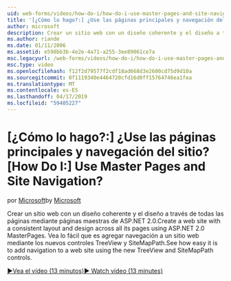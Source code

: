 ```yaml
---
uid: web-forms/videos/how-do-i/how-do-i-use-master-pages-and-site-navigation
title: '[¿Cómo lo hago?:] ¿Use las páginas principales y navegación del sitio? | Microsoft Docs'
author: microsoft
description: Crear un sitio web con un diseño coherente y el diseño a través de todas las páginas mediante páginas maestras de ASP.NET 2.0. Vea lo fácil que es agregar navegación a un sitio web...
ms.author: riande
ms.date: 01/11/2006
ms.assetid: e598bb3b-4e2e-4a71-a255-3ee89061ce7a
msc.legacyurl: /web-forms/videos/how-do-i/how-do-i-use-master-pages-and-site-navigation
msc.type: video
ms.openlocfilehash: f12f2d79577f2cdf18ad668d3e2600cd75d9d10a
ms.sourcegitcommit: 0f1119340e4464720cfd16d0ff15764746ea1fea
ms.translationtype: MT
ms.contentlocale: es-ES
ms.lasthandoff: 04/17/2019
ms.locfileid: "59405227"
---
```

# <a name="how-do-i-use-master-pages-and-site-navigation"></a><span data-ttu-id="afa41-105">[¿Cómo lo hago?:] ¿Use las páginas principales y navegación del sitio?</span><span class="sxs-lookup"><span data-stu-id="afa41-105">[How Do I:] Use Master Pages and Site Navigation?</span></span>

<span data-ttu-id="afa41-106">por [Microsoft](https://github.com/microsoft)</span><span class="sxs-lookup"><span data-stu-id="afa41-106">by [Microsoft](https://github.com/microsoft)</span></span>

<span data-ttu-id="afa41-107">Crear un sitio web con un diseño coherente y el diseño a través de todas las páginas mediante páginas maestras de ASP.NET 2.0.</span><span class="sxs-lookup"><span data-stu-id="afa41-107">Create a web site with a consistent layout and design across all its pages using ASP.NET 2.0 MasterPages.</span></span> <span data-ttu-id="afa41-108">Vea lo fácil que es agregar navegación a un sitio web mediante los nuevos controles TreeView y SiteMapPath.</span><span class="sxs-lookup"><span data-stu-id="afa41-108">See how easy it is to add navigation to a web site using the new TreeView and SiteMapPath controls.</span></span>

[<span data-ttu-id="afa41-109">&#9654;Vea el vídeo (13 minutos)</span><span class="sxs-lookup"><span data-stu-id="afa41-109">&#9654; Watch video (13 minutes)</span></span>](https://channel9.msdn.com/Blogs/ASP-NET-Site-Videos/how-do-i-use-master-pages-and-site-navigation)
